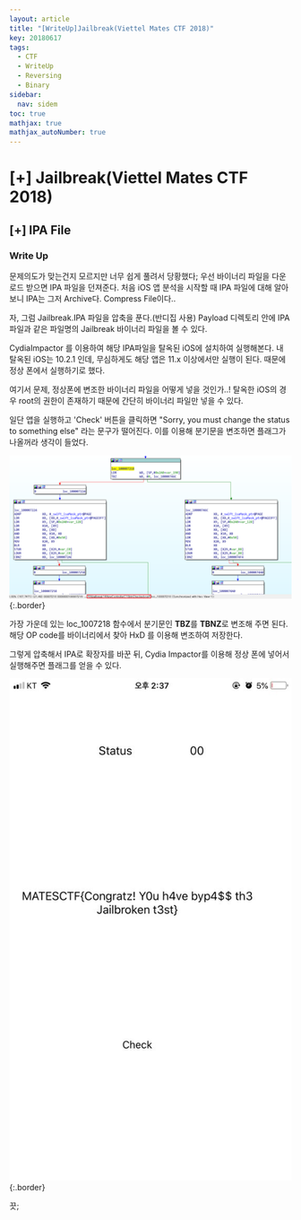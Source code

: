 ```yaml
---
layout: article
title: "[WriteUp]Jailbreak(Viettel Mates CTF 2018)"
key: 20180617
tags:
  - CTF
  - WriteUp
  - Reversing
  - Binary
sidebar:
  nav: sidem
toc: true
mathjax: true
mathjax_autoNumber: true
---
```


# [+] Jailbreak(Viettel Mates CTF 2018)

<!--more-->

## [+] IPA File

### Write Up

문제의도가 맞는건지 모르지만 너무 쉽게 풀려서 당황했다;
우선 바이너리 파일을 다운로드 받으면 IPA 파일을 던져준다. 처음 iOS 앱 분석을 시작할 때 IPA 파일에 대해 알아보니 IPA는 그저 Archive다. Compress File이다..

자, 그럼 Jailbreak.IPA 파일을 압축을 푼다.(반디집 사용)
Payload 디렉토리 안에 IPA파일과 같은 파일명의 Jailbreak 바이너리 파일을 볼 수 있다.

CydiaImpactor 를 이용하여 해당 IPA파일을 탈옥된 iOS에 설치하여 실행해본다.
내 탈옥된 iOS는 10.2.1 인데, 무심하게도 해당 앱은 11.x 이상에서만 실행이 된다. 때문에 정상 폰에서 실행하기로 했다.

여기서 문제, 정상폰에 변조한 바이너리 파일을 어떻게 넣을 것인가..! 탈옥한 iOS의 경우 root의 권한이 존재하기 때문에 간단히 바이너리 파일만 넣을 수 있다.

일단 앱을 실행하고 'Check' 버튼을 클릭하면 "Sorry, you must change the status to something else" 라는 문구가 떨어진다. 이를 이용해 분기문을 변조하면 플래그가 나올꺼라 생각이 들었다.

![Jailbreak](https://github.com/Shhoya/Shhoya.github.io/blob/master/assets/images/task/jail.png?raw=true "jailbreak"){:.border}

가장 가운데 있는 loc_1007218 함수에서 분기문인 **TBZ**를 **TBNZ**로 변조해 주면 된다. 해당 OP code를 바이너리에서 찾아 HxD 를 이용해 변조하여 저장한다.

그렇게 압축해서 IPA로 확장자를 바꾼 뒤, Cydia Impactor를 이용해 정상 폰에 넣어서 실행해주면 플래그를 얻을 수 있다.

![Jailbreak](https://github.com/Shhoya/Shhoya.github.io/blob/master/assets/images/task/jail2.jpg?raw=true "jailbreak"){:.border}



끗;

